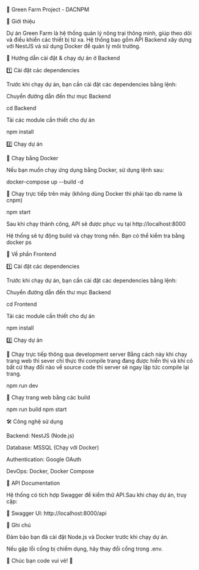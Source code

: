🌱 Green Farm Project - DACNPM

📝 Giới thiệu

Dự án Green Farm là hệ thống quản lý nông trại thông minh, giúp theo dõi và điều khiển các thiết bị từ xa. Hệ thống bao gồm API Backend xây dựng với NestJS và sử dụng Docker để quản lý môi trường.

🚀 Hướng dẫn cài đặt & chạy dự án ở Backend

1️⃣ Cài đặt các dependencies

Trước khi chạy dự án, bạn cần cài đặt các dependencies bằng lệnh:

Chuyển đường dẫn đến thư mục Backend

cd Backend

Tải các module cần thiết cho dự án

npm install

2️⃣ Chạy dự án

🔹 Chạy bằng Docker

Nếu bạn muốn chạy ứng dụng bằng Docker, sử dụng lệnh sau:

docker-compose up --build -d

🔹 Chạy trực tiếp trên máy (không dùng Docker thì phải tạo db name là cnpm)

npm start

Sau khi chạy thành công, API sẽ được phục vụ tại http://localhost:8000


Hệ thống sẽ tự động build và chạy trong nền. Bạn có thể kiểm tra bằng docker ps

🚀 Về phần Frontend

1️⃣ Cài đặt các dependencies

Trước khi chạy dự án, bạn cần cài đặt các dependencies bằng lệnh:

Chuyển đường dẫn đến thư mục Backend

cd Frontend

Tải các module cần thiết cho dự án

npm install

2️⃣ Chạy dự án

🔹 Chạy trực tiếp thông qua development server 
Bằng cách này khi chạy trang web thì sever chỉ thực thi compile trang đang được hiển thị và khi có bất cứ thay đổi nào về source code thì server sẽ ngay lập tức compile lại trang.

npm run dev

🔹 Chạy trang web bằng các build 

npm run build
npm start

🛠 Công nghệ sử dụng

Backend: NestJS (Node.js)

Database: MSSQL (Chạy với Docker)

Authentication: Google OAuth

DevOps: Docker, Docker Compose

🔗 API Documentation

Hệ thống có tích hợp Swagger để kiểm thử API.Sau khi chạy dự án, truy cập:

🔗 Swagger UI: http://localhost:8000/api

📌 Ghi chú

Đảm bảo bạn đã cài đặt Node.js và Docker trước khi chạy dự án.

Nếu gặp lỗi cổng bị chiếm dụng, hãy thay đổi cổng trong .env.

💌 Chúc bạn code vui vẻ! 🚀

